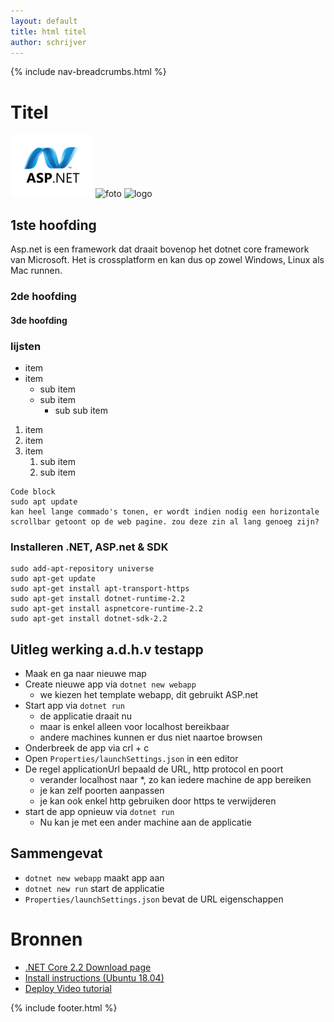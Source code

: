 ```yaml
---
layout: default
title: html titel
author: schrijver
---
```


{% include nav-breadcrumbs.html %}

# Titel

![ASP.net](/media/logo/asp.net.png)
![foto](../iets)
![logo](pad/naar/foto)


## 1ste hoofding
Asp.net is een framework dat draait bovenop het dotnet core framework van Microsoft. Het is crossplatform en kan dus op zowel Windows, Linux als Mac runnen.

### 2de hoofding

#### 3de hoofding

### lijsten
* item
* item
    * sub item
    * sub item
        * sub sub item


1. item
1. item
1. item
    1. sub item
    1. sub item

```
Code block
sudo apt update
kan heel lange commado's tonen, er wordt indien nodig een horizontale scrollbar getoont op de web pagine. zou deze zin al lang genoeg zijn?
```

### Installeren .NET, ASP.net & SDK
```
sudo add-apt-repository universe
sudo apt-get update
sudo apt-get install apt-transport-https
sudo apt-get install dotnet-runtime-2.2
sudo apt-get install aspnetcore-runtime-2.2
sudo apt-get install dotnet-sdk-2.2
```

## Uitleg werking a.d.h.v testapp
* Maak en ga naar nieuwe map
* Create nieuwe app via ```dotnet new webapp ```
    * we kiezen het template webapp, dit gebruikt ASP.net
* Start app via ```dotnet run```
    * de applicatie draait nu
    * maar is enkel alleen voor localhost bereikbaar
    * andere machines kunnen er dus niet naartoe browsen
* Onderbreek de app via crl + c
* Open ```Properties/launchSettings.json``` in een editor
* De regel applicationUrl bepaald de URL, http protocol en poort
    * verander localhost naar *, zo kan iedere machine de app bereiken 
    * je kan zelf poorten aanpassen
    * je kan ook enkel http gebruiken door https te verwijderen
* start de app opnieuw via ```dotnet run```
    * Nu kan je met een ander machine aan de applicatie

## Sammengevat
* ```dotnet new webapp``` maakt app aan
* ```dotnet new run``` start de applicatie
* ```Properties/launchSettings.json``` bevat de URL eigenschappen

# Bronnen 
* [.NET Core 2.2 Download page](https://dotnet.microsoft.com/download/dotnet-core/2.2)
* [Install instructions (Ubuntu 18.04)](https://docs.microsoft.com/nl-nl/dotnet/core/install/linux-package-manager-ubuntu-1804)
* [Deploy Video tutorial](https://www.youtube.com/watch?v=6VK370-Yk3A)

{% include footer.html %}
